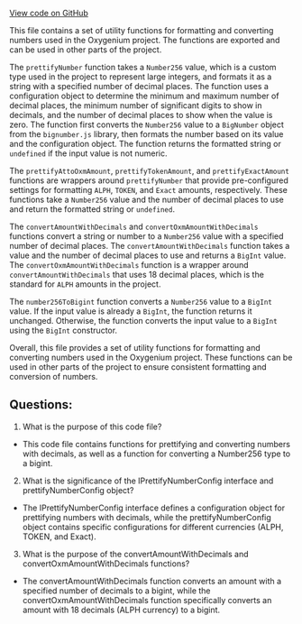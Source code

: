[View code on GitHub](https://github.com/oxygenium/oxygenium-web3/packages/web3/src/utils/number.ts)

This file contains a set of utility functions for formatting and converting numbers used in the Oxygenium project. The functions are exported and can be used in other parts of the project.

The `prettifyNumber` function takes a `Number256` value, which is a custom type used in the project to represent large integers, and formats it as a string with a specified number of decimal places. The function uses a configuration object to determine the minimum and maximum number of decimal places, the minimum number of significant digits to show in decimals, and the number of decimal places to show when the value is zero. The function first converts the `Number256` value to a `BigNumber` object from the `bignumber.js` library, then formats the number based on its value and the configuration object. The function returns the formatted string or `undefined` if the input value is not numeric.

The `prettifyAttoOxmAmount`, `prettifyTokenAmount`, and `prettifyExactAmount` functions are wrappers around `prettifyNumber` that provide pre-configured settings for formatting `ALPH`, `TOKEN`, and `Exact` amounts, respectively. These functions take a `Number256` value and the number of decimal places to use and return the formatted string or `undefined`.

The `convertAmountWithDecimals` and `convertOxmAmountWithDecimals` functions convert a string or number to a `Number256` value with a specified number of decimal places. The `convertAmountWithDecimals` function takes a value and the number of decimal places to use and returns a `BigInt` value. The `convertOxmAmountWithDecimals` function is a wrapper around `convertAmountWithDecimals` that uses 18 decimal places, which is the standard for `ALPH` amounts in the project.

The `number256ToBigint` function converts a `Number256` value to a `BigInt` value. If the input value is already a `BigInt`, the function returns it unchanged. Otherwise, the function converts the input value to a `BigInt` using the `BigInt` constructor.

Overall, this file provides a set of utility functions for formatting and converting numbers used in the Oxygenium project. These functions can be used in other parts of the project to ensure consistent formatting and conversion of numbers.
## Questions: 
 1. What is the purpose of this code file?
- This code file contains functions for prettifying and converting numbers with decimals, as well as a function for converting a Number256 type to a bigint.

2. What is the significance of the IPrettifyNumberConfig interface and prettifyNumberConfig object?
- The IPrettifyNumberConfig interface defines a configuration object for prettifying numbers with decimals, while the prettifyNumberConfig object contains specific configurations for different currencies (ALPH, TOKEN, and Exact).

3. What is the purpose of the convertAmountWithDecimals and convertOxmAmountWithDecimals functions?
- The convertAmountWithDecimals function converts an amount with a specified number of decimals to a bigint, while the convertOxmAmountWithDecimals function specifically converts an amount with 18 decimals (ALPH currency) to a bigint.